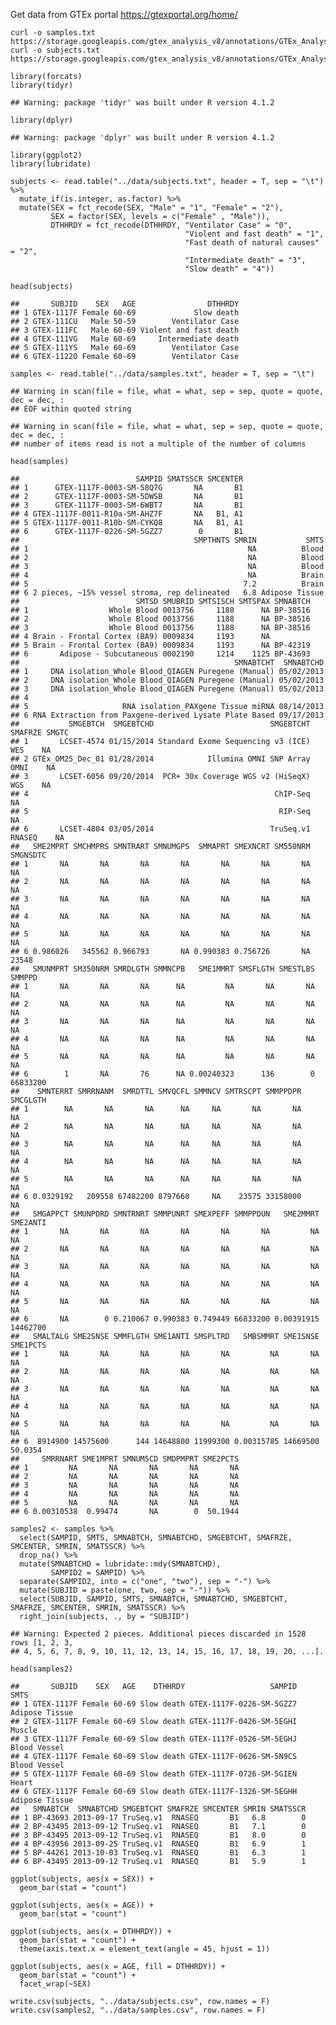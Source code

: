 Get data from GTEx portal <https://gtexportal.org/home/>

    curl -o samples.txt https://storage.googleapis.com/gtex_analysis_v8/annotations/GTEx_Analysis_v8_Annotations_SampleAttributesDS.txt
    curl -o subjects.txt https://storage.googleapis.com/gtex_analysis_v8/annotations/GTEx_Analysis_v8_Annotations_SubjectPhenotypesDS.txt

    library(forcats)
    library(tidyr)

    ## Warning: package 'tidyr' was built under R version 4.1.2

    library(dplyr)

    ## Warning: package 'dplyr' was built under R version 4.1.2

    library(ggplot2)
    library(lubridate)

    subjects <- read.table("../data/subjects.txt", header = T, sep = "\t") %>%
      mutate_if(is.integer, as.factor) %>%
      mutate(SEX = fct_recode(SEX, "Male" = "1", "Female" = "2"),
             SEX = factor(SEX, levels = c("Female" , "Male")),
             DTHHRDY = fct_recode(DTHHRDY, "Ventilator Case" = "0",
                                           "Violent and fast death" = "1",
                                           "Fast death of natural causes" = "2",
                                           "Intermediate death" = "3",
                                           "Slow death" = "4"))

    head(subjects)

    ##       SUBJID    SEX   AGE                DTHHRDY
    ## 1 GTEX-1117F Female 60-69             Slow death
    ## 2 GTEX-111CU   Male 50-59        Ventilator Case
    ## 3 GTEX-111FC   Male 60-69 Violent and fast death
    ## 4 GTEX-111VG   Male 60-69     Intermediate death
    ## 5 GTEX-111YS   Male 60-69        Ventilator Case
    ## 6 GTEX-1122O Female 60-69        Ventilator Case

    samples <- read.table("../data/samples.txt", header = T, sep = "\t") 

    ## Warning in scan(file = file, what = what, sep = sep, quote = quote, dec = dec, :
    ## EOF within quoted string

    ## Warning in scan(file = file, what = what, sep = sep, quote = quote, dec = dec, :
    ## number of items read is not a multiple of the number of columns

    head(samples)

    ##                          SAMPID SMATSSCR SMCENTER
    ## 1      GTEX-1117F-0003-SM-58Q7G       NA       B1
    ## 2      GTEX-1117F-0003-SM-5DWSB       NA       B1
    ## 3      GTEX-1117F-0003-SM-6WBT7       NA       B1
    ## 4 GTEX-1117F-0011-R10a-SM-AHZ7F       NA   B1, A1
    ## 5 GTEX-1117F-0011-R10b-SM-CYKQ8       NA   B1, A1
    ## 6      GTEX-1117F-0226-SM-5GZZ7        0       B1
    ##                                       SMPTHNTS SMRIN           SMTS
    ## 1                                                 NA          Blood
    ## 2                                                 NA          Blood
    ## 3                                                 NA          Blood
    ## 4                                                 NA          Brain
    ## 5                                                7.2          Brain
    ## 6 2 pieces, ~15% vessel stroma, rep delineated   6.8 Adipose Tissue
    ##                          SMTSD SMUBRID SMTSISCH SMTSPAX SMNABTCH
    ## 1                  Whole Blood 0013756     1188      NA BP-38516
    ## 2                  Whole Blood 0013756     1188      NA BP-38516
    ## 3                  Whole Blood 0013756     1188      NA BP-38516
    ## 4 Brain - Frontal Cortex (BA9) 0009834     1193      NA         
    ## 5 Brain - Frontal Cortex (BA9) 0009834     1193      NA BP-42319
    ## 6       Adipose - Subcutaneous 0002190     1214    1125 BP-43693
    ##                                                SMNABTCHT  SMNABTCHD
    ## 1     DNA isolation_Whole Blood_QIAGEN Puregene (Manual) 05/02/2013
    ## 2     DNA isolation_Whole Blood_QIAGEN Puregene (Manual) 05/02/2013
    ## 3     DNA isolation_Whole Blood_QIAGEN Puregene (Manual) 05/02/2013
    ## 4                                                                  
    ## 5                     RNA isolation_PAXgene Tissue miRNA 08/14/2013
    ## 6 RNA Extraction from Paxgene-derived Lysate Plate Based 09/17/2013
    ##           SMGEBTCH  SMGEBTCHD                          SMGEBTCHT SMAFRZE SMGTC
    ## 1       LCSET-4574 01/15/2014 Standard Exome Sequencing v3 (ICE)     WES    NA
    ## 2 GTEx_OM25_Dec_01 01/28/2014            Illumina OMNI SNP Array    OMNI    NA
    ## 3       LCSET-6056 09/20/2014  PCR+ 30x Coverage WGS v2 (HiSeqX)     WGS    NA
    ## 4                                                       ChIP-Seq            NA
    ## 5                                                        RIP-Seq            NA
    ## 6       LCSET-4804 03/05/2014                          TruSeq.v1  RNASEQ    NA
    ##   SME2MPRT SMCHMPRS SMNTRART SMNUMGPS  SMMAPRT SMEXNCRT SM550NRM SMGNSDTC
    ## 1       NA       NA       NA       NA       NA       NA       NA       NA
    ## 2       NA       NA       NA       NA       NA       NA       NA       NA
    ## 3       NA       NA       NA       NA       NA       NA       NA       NA
    ## 4       NA       NA       NA       NA       NA       NA       NA       NA
    ## 5       NA       NA       NA       NA       NA       NA       NA       NA
    ## 6 0.986026   345562 0.966793       NA 0.990383 0.756726       NA    23548
    ##   SMUNMPRT SM350NRM SMRDLGTH SMMNCPB   SME1MMRT SMSFLGTH SMESTLBS   SMMPPD
    ## 1       NA       NA       NA      NA         NA       NA       NA       NA
    ## 2       NA       NA       NA      NA         NA       NA       NA       NA
    ## 3       NA       NA       NA      NA         NA       NA       NA       NA
    ## 4       NA       NA       NA      NA         NA       NA       NA       NA
    ## 5       NA       NA       NA      NA         NA       NA       NA       NA
    ## 6        1       NA       76      NA 0.00240323      136        0 66833200
    ##    SMNTERRT SMRRNANM  SMRDTTL SMVQCFL SMMNCV SMTRSCPT SMMPPDPR SMCGLGTH
    ## 1        NA       NA       NA      NA     NA       NA       NA       NA
    ## 2        NA       NA       NA      NA     NA       NA       NA       NA
    ## 3        NA       NA       NA      NA     NA       NA       NA       NA
    ## 4        NA       NA       NA      NA     NA       NA       NA       NA
    ## 5        NA       NA       NA      NA     NA       NA       NA       NA
    ## 6 0.0329192   209558 67482200 8797660     NA    23575 33158000       NA
    ##   SMGAPPCT SMUNPDRD SMNTRNRT SMMPUNRT SMEXPEFF SMMPPDUN   SME2MMRT SME2ANTI
    ## 1       NA       NA       NA       NA       NA       NA         NA       NA
    ## 2       NA       NA       NA       NA       NA       NA         NA       NA
    ## 3       NA       NA       NA       NA       NA       NA         NA       NA
    ## 4       NA       NA       NA       NA       NA       NA         NA       NA
    ## 5       NA       NA       NA       NA       NA       NA         NA       NA
    ## 6       NA        0 0.210067 0.990383 0.749449 66833200 0.00391915 14462700
    ##   SMALTALG SME2SNSE SMMFLGTH SME1ANTI SMSPLTRD   SMBSMMRT SME1SNSE SME1PCTS
    ## 1       NA       NA       NA       NA       NA         NA       NA       NA
    ## 2       NA       NA       NA       NA       NA         NA       NA       NA
    ## 3       NA       NA       NA       NA       NA         NA       NA       NA
    ## 4       NA       NA       NA       NA       NA         NA       NA       NA
    ## 5       NA       NA       NA       NA       NA         NA       NA       NA
    ## 6  8914900 14575600      144 14648800 11999300 0.00315785 14669500  50.0354
    ##     SMRRNART SME1MPRT SMNUM5CD SMDPMPRT SME2PCTS
    ## 1         NA       NA       NA       NA       NA
    ## 2         NA       NA       NA       NA       NA
    ## 3         NA       NA       NA       NA       NA
    ## 4         NA       NA       NA       NA       NA
    ## 5         NA       NA       NA       NA       NA
    ## 6 0.00310538  0.99474       NA        0  50.1944

    samples2 <- samples %>%
      select(SAMPID, SMTS, SMNABTCH, SMNABTCHD, SMGEBTCHT, SMAFRZE, SMCENTER, SMRIN, SMATSSCR) %>%
      drop_na() %>%
      mutate(SMNABTCHD = lubridate::mdy(SMNABTCHD),
             SAMPID2 = SAMPID) %>%
      separate(SAMPID2, into = c("one", "two"), sep = "-") %>%
      mutate(SUBJID = paste(one, two, sep = "-")) %>%
      select(SUBJID, SAMPID, SMTS, SMNABTCH, SMNABTCHD, SMGEBTCHT, SMAFRZE, SMCENTER, SMRIN, SMATSSCR) %>%
      right_join(subjects, ., by = "SUBJID")

    ## Warning: Expected 2 pieces. Additional pieces discarded in 1528 rows [1, 2, 3,
    ## 4, 5, 6, 7, 8, 9, 10, 11, 12, 13, 14, 15, 16, 17, 18, 19, 20, ...].

    head(samples2)

    ##       SUBJID    SEX   AGE    DTHHRDY                   SAMPID           SMTS
    ## 1 GTEX-1117F Female 60-69 Slow death GTEX-1117F-0226-SM-5GZZ7 Adipose Tissue
    ## 2 GTEX-1117F Female 60-69 Slow death GTEX-1117F-0426-SM-5EGHI         Muscle
    ## 3 GTEX-1117F Female 60-69 Slow death GTEX-1117F-0526-SM-5EGHJ   Blood Vessel
    ## 4 GTEX-1117F Female 60-69 Slow death GTEX-1117F-0626-SM-5N9CS   Blood Vessel
    ## 5 GTEX-1117F Female 60-69 Slow death GTEX-1117F-0726-SM-5GIEN          Heart
    ## 6 GTEX-1117F Female 60-69 Slow death GTEX-1117F-1326-SM-5EGHH Adipose Tissue
    ##   SMNABTCH  SMNABTCHD SMGEBTCHT SMAFRZE SMCENTER SMRIN SMATSSCR
    ## 1 BP-43693 2013-09-17 TruSeq.v1  RNASEQ       B1   6.8        0
    ## 2 BP-43495 2013-09-12 TruSeq.v1  RNASEQ       B1   7.1        0
    ## 3 BP-43495 2013-09-12 TruSeq.v1  RNASEQ       B1   8.0        0
    ## 4 BP-43956 2013-09-25 TruSeq.v1  RNASEQ       B1   6.9        1
    ## 5 BP-44261 2013-10-03 TruSeq.v1  RNASEQ       B1   6.3        1
    ## 6 BP-43495 2013-09-12 TruSeq.v1  RNASEQ       B1   5.9        1

    ggplot(subjects, aes(x = SEX)) +
      geom_bar(stat = "count")

    ggplot(subjects, aes(x = AGE)) +
      geom_bar(stat = "count")

    ggplot(subjects, aes(x = DTHHRDY)) +
      geom_bar(stat = "count") +
      theme(axis.text.x = element_text(angle = 45, hjust = 1)) 

    ggplot(subjects, aes(x = AGE, fill = DTHHRDY)) +
      geom_bar(stat = "count") +
      facet_wrap(~SEX)

    write.csv(subjects, "../data/subjects.csv", row.names = F)
    write.csv(samples2, "../data/samples.csv", row.names = F)
